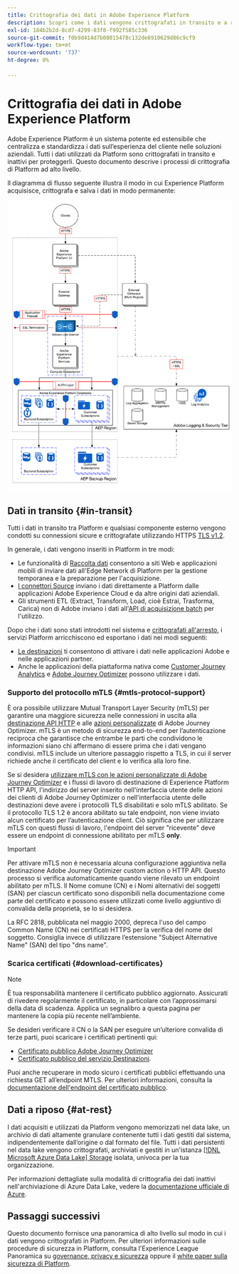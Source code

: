 ```yaml
---
title: Crittografia dei dati in Adobe Experience Platform
description: Scopri come i dati vengono crittografati in transito e a riposo in Adobe Experience Platform.
exl-id: 184b2b2d-8cd7-4299-83f8-f992f585c336
source-git-commit: f0b9d414d7b08015478c132de6910629d86c9cf9
workflow-type: tm+mt
source-wordcount: '737'
ht-degree: 0%

---
```


# Crittografia dei dati in Adobe Experience Platform

Adobe Experience Platform è un sistema potente ed estensibile che centralizza e standardizza i dati sull’esperienza del cliente nelle soluzioni aziendali. Tutti i dati utilizzati da Platform sono crittografati in transito e inattivi per proteggerli. Questo documento descrive i processi di crittografia di Platform ad alto livello.

Il diagramma di flusso seguente illustra il modo in cui Experience Platform acquisisce, crittografa e salva i dati in modo permanente:

![Diagramma che illustra il modo in cui i dati vengono acquisiti, crittografati e memorizzati dall&#39;Experience Platform.](../images/governance-privacy-security/encryption/flow.png)

## Dati in transito {#in-transit}

Tutti i dati in transito tra Platform e qualsiasi componente esterno vengono condotti su connessioni sicure e crittografate utilizzando HTTPS [TLS v1.2](https://datatracker.ietf.org/doc/html/rfc5246).

In generale, i dati vengono inseriti in Platform in tre modi:

- Le funzionalità di [Raccolta dati](../../collection/home.md) consentono a siti Web e applicazioni mobili di inviare dati all&#39;Edge Network di Platform per la gestione temporanea e la preparazione per l&#39;acquisizione.
- [I connettori Source](../../sources/home.md) inviano i dati direttamente a Platform dalle applicazioni Adobe Experience Cloud e da altre origini dati aziendali.
- Gli strumenti ETL (Extract, Transform, Load, cioè Estrai, Trasforma, Carica) non di Adobe inviano i dati all&#39;[API di acquisizione batch](../../ingestion/batch-ingestion/overview.md) per l&#39;utilizzo.

Dopo che i dati sono stati introdotti nel sistema e [crittografati all&#39;arresto](#at-rest), i servizi Platform arricchiscono ed esportano i dati nei modi seguenti:

- [Le destinazioni](../../destinations/home.md) ti consentono di attivare i dati nelle applicazioni Adobe e nelle applicazioni partner.
- Anche le applicazioni della piattaforma nativa come [Customer Journey Analytics](https://experienceleague.adobe.com/docs/analytics-platform/using/cja-overview/cja-overview.html?lang=it) e [Adobe Journey Optimizer](https://experienceleague.adobe.com/it/docs/journey-optimizer/using/ajo-home) possono utilizzare i dati.

### Supporto del protocollo mTLS {#mtls-protocol-support}

È ora possibile utilizzare Mutual Transport Layer Security (mTLS) per garantire una maggiore sicurezza nelle connessioni in uscita alla [destinazione API HTTP](../../destinations/catalog/streaming/http-destination.md) e alle [azioni personalizzate](https://experienceleague.adobe.com/en/docs/journey-optimizer/using/orchestrate-journeys/about-journey-building/using-custom-actions) di Adobe Journey Optimizer. mTLS è un metodo di sicurezza end-to-end per l’autenticazione reciproca che garantisce che entrambe le parti che condividono le informazioni siano chi affermano di essere prima che i dati vengano condivisi. mTLS include un ulteriore passaggio rispetto a TLS, in cui il server richiede anche il certificato del client e lo verifica alla loro fine.

Se si desidera [utilizzare mTLS con le azioni personalizzate di Adobe Journey Optimizer](https://experienceleague.adobe.com/it/docs/journey-optimizer/using/configuration/configure-journeys/action-journeys/about-custom-action-configuration) e i flussi di lavoro di destinazione di Experience Platform HTTP API, l&#39;indirizzo del server inserito nell&#39;interfaccia utente delle azioni dei clienti di Adobe Journey Optimizer o nell&#39;interfaccia utente delle destinazioni deve avere i protocolli TLS disabilitati e solo mTLS abilitato. Se il protocollo TLS 1.2 è ancora abilitato su tale endpoint, non viene inviato alcun certificato per l’autenticazione client. Ciò significa che per utilizzare mTLS con questi flussi di lavoro, l&#39;endpoint del server &quot;ricevente&quot; deve essere un endpoint di connessione abilitato per mTLS **only**.

>[!IMPORTANT]
>
>Per attivare mTLS non è necessaria alcuna configurazione aggiuntiva nella destinazione Adobe Journey Optimizer custom action o HTTP API. Questo processo si verifica automaticamente quando viene rilevato un endpoint abilitato per mTLS. Il Nome comune (CN) e i Nomi alternativi dei soggetti (SAN) per ciascun certificato sono disponibili nella documentazione come parte del certificato e possono essere utilizzati come livello aggiuntivo di convalida della proprietà, se lo si desidera.
>
>La RFC 2818, pubblicata nel maggio 2000, depreca l&#39;uso del campo Common Name (CN) nei certificati HTTPS per la verifica del nome del soggetto. Consiglia invece di utilizzare l’estensione &quot;Subject Alternative Name&quot; (SAN) del tipo &quot;dns name&quot;.

### Scarica certificati {#download-certificates}

>[!NOTE]
>
>È tua responsabilità mantenere il certificato pubblico aggiornato. Assicurati di rivedere regolarmente il certificato, in particolare con l’approssimarsi della data di scadenza. Applica un segnalibro a questa pagina per mantenere la copia più recente nell’ambiente.

Se desideri verificare il CN o la SAN per eseguire un’ulteriore convalida di terze parti, puoi scaricare i certificati pertinenti qui:

- [Certificato pubblico Adobe Journey Optimizer](../images/governance-privacy-security/encryption/AJO-public-certificate.pem)
- [Certificato pubblico del servizio Destinazioni](../images/governance-privacy-security/encryption/destinations-public-cert.pem).

Puoi anche recuperare in modo sicuro i certificati pubblici effettuando una richiesta GET all’endpoint MTLS. Per ulteriori informazioni, consulta la [documentazione dell&#39;endpoint del certificato pubblico](../../data-governance/mtls-api/public-certificate-endpoint.md).

## Dati a riposo {#at-rest}

I dati acquisiti e utilizzati da Platform vengono memorizzati nel data lake, un archivio di dati altamente granulare contenente tutti i dati gestiti dal sistema, indipendentemente dall’origine o dal formato del file. Tutti i dati persistenti nel data lake vengono crittografati, archiviati e gestiti in un&#39;istanza [[!DNL Microsoft Azure Data Lake] Storage](https://docs.microsoft.com/en-us/azure/storage/blobs/data-lake-storage-introduction) isolata, univoca per la tua organizzazione.

Per informazioni dettagliate sulla modalità di crittografia dei dati inattivi nell&#39;archiviazione di Azure Data Lake, vedere la [documentazione ufficiale di Azure](https://learn.microsoft.com/en-us/azure/storage/common/storage-service-encryption).

## Passaggi successivi

Questo documento fornisce una panoramica di alto livello sul modo in cui i dati vengono crittografati in Platform. Per ulteriori informazioni sulle procedure di sicurezza in Platform, consulta l&#39;Experience League Panoramica su [governance, privacy e sicurezza](./overview.md) oppure il [white paper sulla sicurezza di Platform](https://www.adobe.com/content/dam/cc/en/security/pdfs/AEP_SecurityOverview.pdf).

